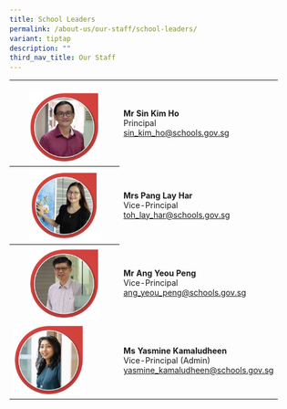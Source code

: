 ```yaml
---
title: School Leaders
permalink: /about-us/our-staff/school-leaders/
variant: tiptap
description: ""
third_nav_title: Our Staff
---
```

<table><tbody><tr><th rowspan="1" colspan="1"><p></p><div class="isomer-image-wrapper"><img style="width: 70%;" height="auto" width="100%" alt="" src="/images/Staff Photos/2024   SL/1_TMJC_Staff___SL_Mr_Sin_Kim_Ho.jpg"></div></th><td rowspan="1" colspan="1"><p><strong>Mr Sin Kim Ho</strong><br>Principal<br><a href="mailto:toh_lay_har@schools.gov.sg" rel="noopener noreferrer nofollow" target="_blank">sin_kim_ho@schools.gov.sg</a></p></td></tr><tr><th rowspan="1" colspan="1"><div class="isomer-image-wrapper"><img style="width: 70%;" height="auto" width="100%" alt="" src="/images/Staff Photos/2024   SL/1_TMJC_Staff___SL_Mrs_Pang.jpg"></div></th><td rowspan="1" colspan="1"><p><strong>Mrs Pang Lay Har</strong><br>Vice-Principal<br><a href="mailto:toh_lay_har@schools.gov.sg" rel="noopener noreferrer nofollow" target="_blank">toh_lay_har@schools.gov.sg</a></p></td></tr><tr><th rowspan="1" colspan="1"><div class="isomer-image-wrapper"><img style="width: 70%;" height="auto" width="100%" alt="" src="/images/Staff Photos/2024   SL/1_TMJC_Staff_Mr_Ang.jpg"></div></th><td rowspan="1" colspan="1"><p><strong>Mr Ang Yeou Peng</strong><br>Vice-Principal<br><a href="mailto:ang_yeou_peng@schools.gov.sg" rel="noopener noreferrer nofollow" target="_blank">ang_yeou_peng@schools.gov.sg</a></p></td></tr><tr><td rowspan="1" colspan="1"><div class="isomer-image-wrapper"><img style="width: 70%;" height="auto" width="100%" alt="" src="/images/Staff Photos/2024   SL/1_TMJC_Staff_Ms_Yasmine.jpg"></div></td><td rowspan="1" colspan="1"><p><strong>Ms Yasmine Kamaludheen</strong><br>Vice-Principal (Admin)<br><a href="mailto:yasmine_kamaludheen@schools.gov.sg" rel="noopener noreferrer nofollow" target="_blank">yasmine_kamaludheen@schools.gov.sg</a></p></td></tr></tbody></table><p></p>